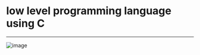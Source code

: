 # low level programming language using C
---
![image](https://cdn.pixabay.com/photo/2022/02/13/02/07/retro-7010205__340.png "C is Fun")
